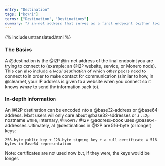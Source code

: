 ```yaml
---
entry: "Destination"
tags: ["kovri"]
terms: ["Destination", "Destinations"]
summary: "A in-net address that serves as a final endpoint (either local or remote)"
---
```


{% include untranslated.html %}
### The Basics

A @destination is the @I2P @in-net address of the final endpoint you are trying to connect to (example: an @I2P website, service, or Monero node). This can also include a *local destination* of which *other* peers need to connect to in order to make contact for communication (similar to how, in @clearnet, your IP address is given to a website when you connect so it knows *where* to send the information back to).

### In-depth Information

An @I2P destination can be encoded into a @base32-address or @base64-address. Most users will only care about @base32-addresses or a `.i2p` hostname while, internally, @Kovri / @I2P @address-book uses @base64-addresses. Ultimately, all @destinations in @I2P are 516-byte (or longer) keys:

`256-byte public key + 128-byte signing key + a null certificate = 516 bytes in Base64 representation`

Note: certificates are not used now but, if they were, the keys would be longer.
